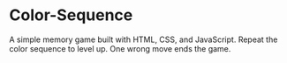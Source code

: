 # Color-Sequence
A simple memory game built with HTML, CSS, and JavaScript. Repeat the color sequence to level up. One wrong move ends the game.
